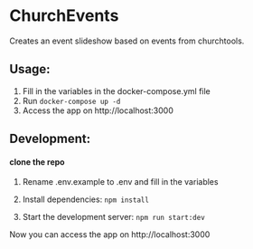 # ChurchEvents

Creates an event slideshow based on events from churchtools.

## Usage:

1. Fill in the variables in the docker-compose.yml file
2. Run `docker-compose up -d`
3. Access the app on http://localhost:3000

## Development:

#### clone the repo

1.  Rename .env.example to .env and fill in the variables


2. Install dependencies:
`npm install`


3. Start the development server:
`npm run start:dev`

Now you can access the app on http://localhost:3000

